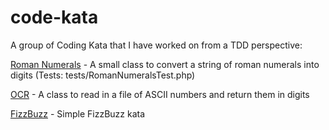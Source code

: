 code-kata
=========

A group of Coding Kata that I have worked on from a TDD perspective:

[Roman Numerals](classes/RomanNumerals.php) - A small class to convert a string of roman numerals into digits (Tests: tests/RomanNumeralsTest.php)

[OCR](classes/OCR.php) - A class to read in a file of ASCII numbers and return them in digits

[FizzBuzz](classes/FizzBuzz.php) - Simple FizzBuzz kata

